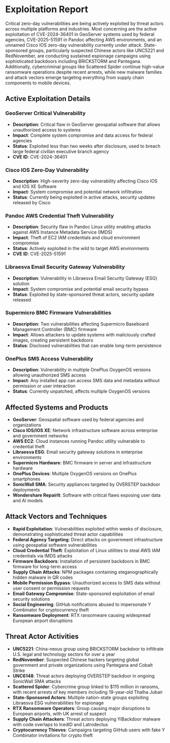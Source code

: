 # Exploitation Report

Critical zero-day vulnerabilities are being actively exploited by threat actors across multiple platforms and industries. Most concerning are the active exploitation of CVE-2024-36401 in GeoServer systems used by federal agencies, CVE-2025-51591 in Pandoc affecting AWS environments, and an unnamed Cisco IOS zero-day vulnerability currently under attack. State-sponsored groups, particularly suspected Chinese actors like UNC5221 and RedNovember, are conducting sustained espionage campaigns using sophisticated backdoors including BRICKSTORM and Pantegana. Additionally, cybercriminal groups like Scattered Spider continue high-value ransomware operations despite recent arrests, while new malware families and attack vectors emerge targeting everything from supply chain components to mobile devices.

## Active Exploitation Details

### GeoServer Critical Vulnerability
- **Description**: Critical flaw in GeoServer geospatial software that allows unauthorized access to systems
- **Impact**: Complete system compromise and data access for federal agencies
- **Status**: Exploited less than two weeks after disclosure, used to breach large federal civilian executive branch agency
- **CVE ID**: CVE-2024-36401

### Cisco IOS Zero-Day Vulnerability
- **Description**: High-severity zero-day vulnerability affecting Cisco IOS and IOS XE Software
- **Impact**: System compromise and potential network infiltration
- **Status**: Currently being exploited in active attacks, security updates released by Cisco

### Pandoc AWS Credential Theft Vulnerability
- **Description**: Security flaw in Pandoc Linux utility enabling attacks against AWS Instance Metadata Service (IMDS)
- **Impact**: Theft of EC2 IAM credentials and cloud environment compromise
- **Status**: Actively exploited in the wild to target AWS environments
- **CVE ID**: CVE-2025-51591

### Libraesva Email Security Gateway Vulnerability
- **Description**: Vulnerability in Libraesva Email Security Gateway (ESG) solution
- **Impact**: System compromise and potential email security bypass
- **Status**: Exploited by state-sponsored threat actors, security update released

### Supermicro BMC Firmware Vulnerabilities
- **Description**: Two vulnerabilities affecting Supermicro Baseboard Management Controller (BMC) firmware
- **Impact**: Allows attackers to update systems with maliciously crafted images, creating persistent backdoors
- **Status**: Disclosed vulnerabilities that can enable long-term persistence

### OnePlus SMS Access Vulnerability
- **Description**: Vulnerability in multiple OnePlus OxygenOS versions allowing unauthorized SMS access
- **Impact**: Any installed app can access SMS data and metadata without permission or user interaction
- **Status**: Currently unpatched, affects multiple OxygenOS versions

## Affected Systems and Products

- **GeoServer**: Geospatial software used by federal agencies and organizations
- **Cisco IOS/IOS XE**: Network infrastructure software across enterprise and government networks
- **AWS EC2**: Cloud instances running Pandoc utility vulnerable to credential theft
- **Libraesva ESG**: Email security gateway solutions in enterprise environments
- **Supermicro Hardware**: BMC firmware in server and infrastructure hardware
- **OnePlus Devices**: Multiple OxygenOS versions on OnePlus smartphones
- **SonicWall SMA**: Security appliances targeted by OVERSTEP backdoor deployments
- **Wondershare RepairIt**: Software with critical flaws exposing user data and AI models

## Attack Vectors and Techniques

- **Rapid Exploitation**: Vulnerabilities exploited within weeks of disclosure, demonstrating sophisticated threat actor capabilities
- **Federal Agency Targeting**: Direct attacks on government infrastructure using geospatial software vulnerabilities
- **Cloud Credential Theft**: Exploitation of Linux utilities to steal AWS IAM credentials via IMDS attacks
- **Firmware Backdoors**: Installation of persistent backdoors in BMC firmware for long-term access
- **Supply Chain Attacks**: NPM packages containing steganographically hidden malware in QR codes
- **Mobile Permission Bypass**: Unauthorized access to SMS data without user consent or permission requests
- **Email Gateway Compromise**: State-sponsored exploitation of email security solutions
- **Social Engineering**: GitHub notifications abused to impersonate Y Combinator for cryptocurrency theft
- **Ransomware Deployment**: RTX ransomware causing widespread European airport disruptions

## Threat Actor Activities

- **UNC5221**: China-nexus group using BRICKSTORM backdoor to infiltrate U.S. legal and technology sectors for over a year
- **RedNovember**: Suspected Chinese hackers targeting global government and private organizations using Pantegana and Cobalt Strike
- **UNC6148**: Threat actors deploying OVERSTEP backdoor in ongoing SonicWall SMA attacks
- **Scattered Spider**: Cybercrime group linked to $115 million in ransoms, with recent arrests of key members including 19-year-old Thalha Jubair
- **State-Sponsored Actors**: Multiple nation-state groups exploiting Libraesva ESG vulnerabilities for espionage
- **RTX Ransomware Operators**: Group causing major disruptions to European airports, with UK arrest of suspect
- **Supply Chain Attackers**: Threat actors deploying YiBackdoor malware with code overlaps to IcedID and Latrodectus
- **Cryptocurrency Thieves**: Campaigns targeting GitHub users with fake Y Combinator invitations for crypto theft